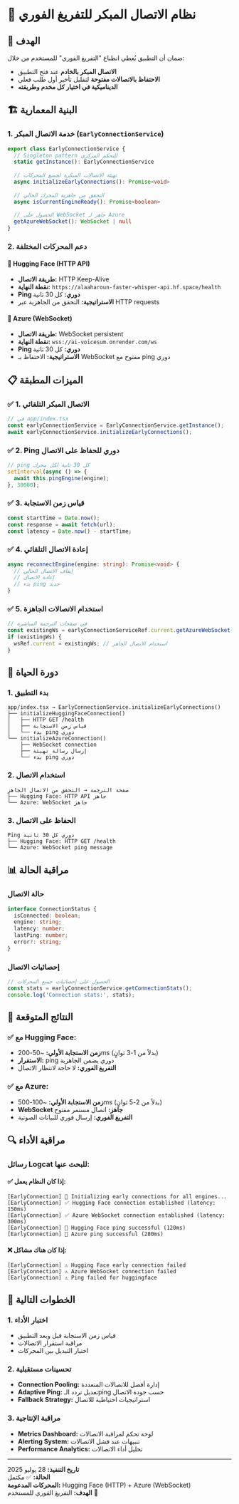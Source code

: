 # 🚀 نظام الاتصال المبكر للتفريغ الفوري

## 🎯 الهدف

ضمان أن التطبيق يُعطي انطباع "التفريغ الفوري" للمستخدم من خلال:
- **الاتصال المبكر بالخادم** عند فتح التطبيق
- **الاحتفاظ بالاتصالات مفتوحة** لتقليل تأخير أول طلب فعلي
- **الديناميكية في اختيار كل مخدم وطريقته**

## 🏗️ البنية المعمارية

### 1. خدمة الاتصال المبكر (`EarlyConnectionService`)

```typescript
export class EarlyConnectionService {
  // Singleton pattern للتحكم المركزي
  static getInstance(): EarlyConnectionService
  
  // تهيئة الاتصالات المبكرة لجميع المحركات
  async initializeEarlyConnections(): Promise<void>
  
  // التحقق من جاهزية المحرك الحالي
  async isCurrentEngineReady(): Promise<boolean>
  
  // الحصول على WebSocket جاهز لـ Azure
  getAzureWebSocket(): WebSocket | null
}
```

### 2. دعم المحركات المختلفة

#### 🔗 Hugging Face (HTTP API)
- **طريقة الاتصال:** HTTP Keep-Alive
- **نقطة النهاية:** `https://alaaharoun-faster-whisper-api.hf.space/health`
- **Ping دوري:** كل 30 ثانية
- **الاستراتيجية:** التحقق من الجاهزية عبر HTTP requests

#### 🔗 Azure (WebSocket)
- **طريقة الاتصال:** WebSocket persistent
- **نقطة النهاية:** `wss://ai-voicesum.onrender.com/ws`
- **Ping دوري:** كل 30 ثانية
- **الاستراتيجية:** الاحتفاظ بـ WebSocket مفتوح مع ping دوري

## 📋 الميزات المطبقة

### ✅ 1. الاتصال المبكر التلقائي
```typescript
// في app/index.tsx
const earlyConnectionService = EarlyConnectionService.getInstance();
await earlyConnectionService.initializeEarlyConnections();
```

### ✅ 2. Ping دوري للحفاظ على الاتصال
```typescript
// ping كل 30 ثانية لكل محرك
setInterval(async () => {
  await this.pingEngine(engine);
}, 30000);
```

### ✅ 3. قياس زمن الاستجابة
```typescript
const startTime = Date.now();
const response = await fetch(url);
const latency = Date.now() - startTime;
```

### ✅ 4. إعادة الاتصال التلقائي
```typescript
async reconnectEngine(engine: string): Promise<void> {
  // إيقاف الاتصال الحالي
  // إعادة الاتصال
  // بدء ping جديد
}
```

### ✅ 5. استخدام الاتصالات الجاهزة
```typescript
// في صفحات الترجمة المباشرة
const existingWs = earlyConnectionServiceRef.current.getAzureWebSocket();
if (existingWs) {
  wsRef.current = existingWs; // استخدام الاتصال الجاهز
}
```

## 🔄 دورة الحياة

### 1. **بدء التطبيق**
```
app/index.tsx → EarlyConnectionService.initializeEarlyConnections()
├── initializeHuggingFaceConnection()
│   ├── HTTP GET /health
│   ├── قياس زمن الاستجابة
│   └── بدء ping دوري
└── initializeAzureConnection()
    ├── WebSocket connection
    ├── إرسال رسالة تهيئة
    └── بدء ping دوري
```

### 2. **استخدام الاتصال**
```
صفحة الترجمة → التحقق من الاتصال الجاهز
├── Hugging Face: HTTP API جاهز
└── Azure: WebSocket جاهز
```

### 3. **الحفاظ على الاتصال**
```
Ping دوري كل 30 ثانية
├── Hugging Face: HTTP GET /health
└── Azure: WebSocket ping message
```

## 📊 مراقبة الحالة

### حالة الاتصال
```typescript
interface ConnectionStatus {
  isConnected: boolean;
  engine: string;
  latency: number;
  lastPing: number;
  error?: string;
}
```

### إحصائيات الاتصال
```typescript
// الحصول على إحصائيات جميع المحركات
const stats = earlyConnectionService.getConnectionStats();
console.log('Connection stats:', stats);
```

## 🎯 النتائج المتوقعة

### ✅ مع Hugging Face:
- **زمن الاستجابة الأولي:** ~50-200ms (بدلاً من 1-3 ثوانٍ)
- **الاستقرار:** ping دوري يضمن الجاهزية
- **التفريغ الفوري:** لا حاجة لانتظار الاتصال

### ✅ مع Azure:
- **زمن الاستجابة الأولي:** ~100-500ms (بدلاً من 2-5 ثوانٍ)
- **WebSocket جاهز:** اتصال مستمر مفتوح
- **التفريغ الفوري:** إرسال فوري للبيانات الصوتية

## 🔍 مراقبة الأداء

### رسائل Logcat للبحث عنها:

#### ✅ إذا كان النظام يعمل:
```
[EarlyConnection] 🚀 Initializing early connections for all engines...
[EarlyConnection] ✅ Hugging Face connection established (latency: 150ms)
[EarlyConnection] ✅ Azure WebSocket connection established (latency: 300ms)
[EarlyConnection] 🏓 Hugging Face ping successful (120ms)
[EarlyConnection] 🏓 Azure ping successful (280ms)
```

#### ❌ إذا كان هناك مشاكل:
```
[EarlyConnection] ⚠️ Hugging Face early connection failed
[EarlyConnection] ⚠️ Azure WebSocket connection failed
[EarlyConnection] ⚠️ Ping failed for huggingface
```

## 🚀 الخطوات التالية

### 1. اختبار الأداء
- قياس زمن الاستجابة قبل وبعد التطبيق
- مراقبة استقرار الاتصالات
- اختبار التبديل بين المحركات

### 2. تحسينات مستقبلية
- **Connection Pooling:** إدارة أفضل للاتصالات المتعددة
- **Adaptive Ping:** تعديل تردد الـping حسب جودة الاتصال
- **Fallback Strategy:** استراتيجيات احتياطية للاتصال

### 3. مراقبة الإنتاجية
- **Metrics Dashboard:** لوحة تحكم لمراقبة الاتصالات
- **Alerting System:** تنبيهات عند فشل الاتصالات
- **Performance Analytics:** تحليل أداء الاتصالات

---

**تاريخ التنفيذ:** 28 يوليو 2025  
**الحالة:** ✅ مكتمل  
**المحركات المدعومة:** Hugging Face (HTTP) + Azure (WebSocket)  
**الهدف:** التفريغ الفوري للمستخدم 🚀 